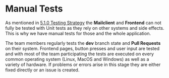 # Manual Tests

As mentioned in [5.1.0 Testing Strategy](./5.1.0TestingStrategy.md) the **Mailclient** and **Frontend** can not fully be tested with Unit tests as they rely on other systems and side effects. This is why we have manual tests for those and the whole application. 

The team members regularly tests the **dev** branch state and **Pull Requests** on their system. Frontend pages, button presses and user input are tested and with most of the team participating the tests are executed on every common operating system (Linux, MacOS and Windows) as well as a variety of hardware. If problems or errors arise in this stage they are either fixed directly or an issue is created.